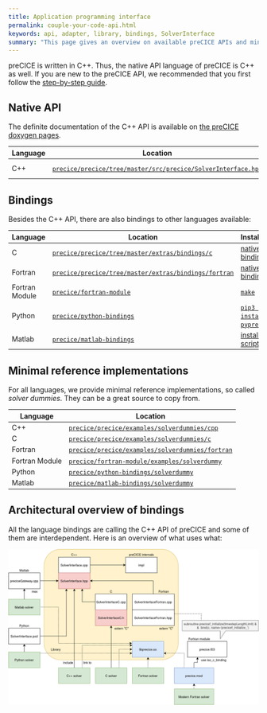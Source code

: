 ```yaml
---
title: Application programming interface
permalink: couple-your-code-api.html
keywords: api, adapter, library, bindings, SolverInterface
summary: "This page gives an overview on available preCICE APIs and minimal reference implementations."
---
```


preCICE is written in C++. Thus, the native API language of preCICE is C++ as well. If you are new to the preCICE API, we recommended that you first follow the [step-by-step guide](couple-your-code-preparing-your-solver.html).

## Native API

The definite documentation of the C++ API is available on [the preCICE doxygen pages](https://precice.org/doxygen/master/classprecice_1_1SolverInterface.html).

| Language       | Location                                                                                    | Installation                                                                  |
|----------------|---------------------------------------------------------------------------------------------|-------------------------------------------------------------------------------|
| C++            | [`precice/precice/tree/master/src/precice/SolverInterface.hpp`](https://github.com/precice/precice/tree/master/src/precice/SolverInterface.hpp)       | Automatically included                                          |

## Bindings

Besides the C++ API, there are also bindings to other languages available:

| Language       | Location                                                                                    | Installation                                                                  |
|----------------|---------------------------------------------------------------------------------------------|-------------------------------------------------------------------------------|
| C              | [`precice/precice/tree/master/extras/bindings/c`](https://github.com/precice/precice/tree/master/extras/bindings/c)       | [native bindings](installation-source-advanced.html#disabling-native-bindings)|
| Fortran        | [`precice/precice/tree/master/extras/bindings/fortran`](https://github.com/precice/precice/tree/master/extras/bindings/fortran) | [native bindings](installation-source-advanced.html#disabling-native-bindings)|
| Fortran Module | [`precice/fortran-module`](https://github.com/precice/fortran-module)                       | [`make`](installation-bindings-fortran.html)                                  |
| Python         | [`precice/python-bindings`](https://github.com/precice/python-bindings)                     | [`pip3 install pyprecice`](installation-bindings-python.html)                 |
| Matlab         | [`precice/matlab-bindings`](https://github.com/precice/matlab-bindings)                     | [installation script](installation-bindings-matlab.html)                      |

## Minimal reference implementations

For all languages, we provide minimal reference implementations, so called _solver dummies_. They can be a great source to copy from.

| Language       | Location                                                                                                                          |
|----------------|-----------------------------------------------------------------------------------------------------------------------------------|
| C++            | [`precice/precice/examples/solverdummies/cpp`](https://github.com/precice/precice/tree/master/examples/solverdummies/cpp)         |
| C              | [`precice/precice/examples/solverdummies/c`](https://github.com/precice/precice/tree/master/examples/solverdummies/c)             |
| Fortran        | [`precice/precice/examples/solverdummies/fortran`](https://github.com/precice/precice/tree/master/examples/solverdummies/fortran) |
| Fortran Module | [`precice/fortran-module/examples/solverdummy`](https://github.com/precice/fortran-module/tree/master/examples/solverdummy)       |
| Python         | [`precice/python-bindings/solverdummy`](https://github.com/precice/python-bindings/tree/master/solverdummy)                       |
| Matlab         | [`precice/matlab-bindings/solverdummy`](https://github.com/precice/matlab-bindings/tree/master/solverdummy)                       |

## Architectural overview of bindings

All the language bindings are calling the C++ API of preCICE and some of them are interdependent. Here is an overview of what uses what:

![Architectural overview of bindings](images/docs/Bindings.png)
